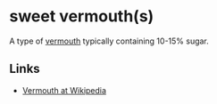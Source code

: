 # sweet vermouth(s)

A type of [vermouth]() typically containing 10-15% sugar.

## Links

 - [Vermouth at Wikipedia](https://en.wikipedia.org/wiki/Vermouth)